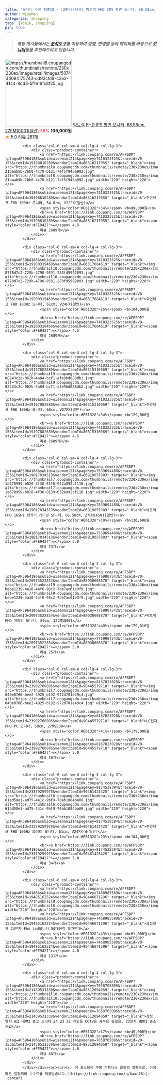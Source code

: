 ```yaml
---
title: "모니터 추천 TOP10 - [20대][남성] 빅트랙 FHD IPS 평면 모니터, 68.58cm, 27FM10001(일반)"
author: WiseMan
categories: shopping
tags: [Top10, shopping]
pin: true
---
```


> ##### 해당 게시물에서는 [**분석도구**](https://itemscout.io/)를 이용하여 **성별**, **연령별** 등의 데이터를 바탕으로 [**모니터**](https://link.coupang.com/a/baae76)들을 추천해드리고 있습니다.
<div class="container"><div class="row">
            <div class="col-6 col-sm-4 col-lg-4 col-lg-3">
                <div class="product-container">
                    <a href="https://link.coupang.com/re/AFFSDP?lptag=AF5964186&subid=wiseman1214&pageKey=7539694494&traceid=V0-153&itemId=20573775470&vendorItemId=87649053869" target="_blank"><img src="https://thumbnail8.coupangcdn.com/thumbnails/remote/230x230ex/image/retail/images/507434694175743-cd93cfd8-c3e2-4144-8cd3-5f1e19fc8f25.jpg" alt="https://thumbnail8.coupangcdn.com/thumbnails/remote/230x230ex/image/retail/images/507434694175743-cd93cfd8-c3e2-4144-8cd3-5f1e19fc8f25.jpg" width="220" height="220"></a>
                    <a href="https://link.coupang.com/re/AFFSDP?lptag=AF5964186&subid=wiseman1214&pageKey=7539694494&traceid=V0-153&itemId=20573775470&vendorItemId=87649053869" target="_blank">빅트랙 FHD IPS 평면 모니터, 68.58cm, 27FM10001(일반)</a>
                    <span style="color:#E61328">38%</span> <b>109,000원</b>
                    <br><a href="https://link.coupang.com/re/AFFSDP?lptag=AF5964186&subid=wiseman1214&pageKey=7539694494&traceid=V0-153&itemId=20573775470&vendorItemId=87649053869" target="_blank"><span style="color:#FE9427">★</span> 5.0
                    리뷰 281개</a>
                </div>
            </div>
            
            <div class="col-6 col-sm-4 col-lg-4 col-lg-3">
                <div class="product-container">
                    <a href="https://link.coupang.com/re/AFFSDP?lptag=AF5964186&subid=wiseman1214&pageKey=7410323525&traceid=V0-153&itemId=19198810280&vendorItemId=86316217055" target="_blank"><img src="https://thumbnail8.coupangcdn.com/thumbnails/remote/230x230ex/image/retail/images/2507231515211714-21baab5b-7bb0-4c70-b121-7ef5f943a992.jpg" alt="https://thumbnail8.coupangcdn.com/thumbnails/remote/230x230ex/image/retail/images/2507231515211714-21baab5b-7bb0-4c70-b121-7ef5f943a992.jpg" width="220" height="220"></a>
                    <a href="https://link.coupang.com/re/AFFSDP?lptag=AF5964186&subid=wiseman1214&pageKey=7410323525&traceid=V0-153&itemId=19198810280&vendorItemId=86316217055" target="_blank">주연테크 FHD 100Hz 모니터, 54.6cm, V22FX(일반)</a>
                    <span style="color:#E61328">54%</span> <b>89,000원</b>
                    <br><a href="https://link.coupang.com/re/AFFSDP?lptag=AF5964186&subid=wiseman1214&pageKey=7410323525&traceid=V0-153&itemId=19198810280&vendorItemId=86316217055" target="_blank"><span style="color:#FE9427">★</span> 4.5
                    리뷰 2689개</a>
                </div>
            </div>
            
            <div class="col-6 col-sm-4 col-lg-4 col-lg-3">
                <div class="product-container">
                    <a href="https://link.coupang.com/re/AFFSDP?lptag=AF5964186&subid=wiseman1214&pageKey=7410323525&traceid=V0-153&itemId=19200319460&vendorItemId=86317684619" target="_blank"><img src="https://thumbnail10.coupangcdn.com/thumbnails/remote/230x230ex/image/retail/images/2429686745117514-8778d7c2-729b-4798-9591-283fd5992893.jpg" alt="https://thumbnail10.coupangcdn.com/thumbnails/remote/230x230ex/image/retail/images/2429686745117514-8778d7c2-729b-4798-9591-283fd5992893.jpg" width="220" height="220"></a>
                    <a href="https://link.coupang.com/re/AFFSDP?lptag=AF5964186&subid=wiseman1214&pageKey=7410323525&traceid=V0-153&itemId=19200319460&vendorItemId=86317684619" target="_blank">주연테크 FHD 100Hz 모니터, 61cm, V24FX(일반)</a>
                    <span style="color:#E61328">26%</span> <b>104,000원</b>
                    <br><a href="https://link.coupang.com/re/AFFSDP?lptag=AF5964186&subid=wiseman1214&pageKey=7410323525&traceid=V0-153&itemId=19200319460&vendorItemId=86317684619" target="_blank"><span style="color:#FE9427">★</span> 4.5
                    리뷰 2689개</a>
                </div>
            </div>
            
            <div class="col-6 col-sm-4 col-lg-4 col-lg-3">
                <div class="product-container">
                    <a href="https://link.coupang.com/re/AFFSDP?lptag=AF5964186&subid=wiseman1214&pageKey=7410323525&traceid=V0-153&itemId=19197882680&vendorItemId=86315316069" target="_blank"><img src="https://thumbnail9.coupangcdn.com/thumbnails/remote/230x230ex/image/retail/images/2429592474339687-08243c2c-062b-4a84-bcf1-afe9bd888db2.jpg" alt="https://thumbnail9.coupangcdn.com/thumbnails/remote/230x230ex/image/retail/images/2429592474339687-08243c2c-062b-4a84-bcf1-afe9bd888db2.jpg" width="220" height="220"></a>
                    <a href="https://link.coupang.com/re/AFFSDP?lptag=AF5964186&subid=wiseman1214&pageKey=7410323525&traceid=V0-153&itemId=19197882680&vendorItemId=86315316069" target="_blank">주연테크 FHD 100Hz 모니터, 68cm, V27FX(일반)</a>
                    <span style="color:#E61328">34%</span> <b>129,000원</b>
                    <br><a href="https://link.coupang.com/re/AFFSDP?lptag=AF5964186&subid=wiseman1214&pageKey=7410323525&traceid=V0-153&itemId=19197882680&vendorItemId=86315316069" target="_blank"><span style="color:#FE9427">★</span> 4.5
                    리뷰 2689개</a>
                </div>
            </div>
            
            <div class="col-6 col-sm-4 col-lg-4 col-lg-3">
                <div class="product-container">
                    <a href="https://link.coupang.com/re/AFFSDP?lptag=AF5964186&subid=wiseman1214&pageKey=7539694488&traceid=V0-153&itemId=19817034518&vendorItemId=86919057003" target="_blank"><img src="https://thumbnail7.coupangcdn.com/thumbnails/remote/230x230ex/image/retail/images/2200776441382290-1a678959-b820-4f30-8130-032a892cf116.jpg" alt="https://thumbnail7.coupangcdn.com/thumbnails/remote/230x230ex/image/retail/images/2200776441382290-1a678959-b820-4f30-8130-032a892cf116.jpg" width="220" height="220"></a>
                    <a href="https://link.coupang.com/re/AFFSDP?lptag=AF5964186&subid=wiseman1214&pageKey=7539694488&traceid=V0-153&itemId=19817034518&vendorItemId=86919057003" target="_blank">빅트랙 FHD 165Hz 컨커러 게이밍 모니터, 68.58cm, 27FM16501(일반)</a>
                    <span style="color:#E61328">50%</span> <b>136,600원</b>
                    <br><a href="https://link.coupang.com/re/AFFSDP?lptag=AF5964186&subid=wiseman1214&pageKey=7539694488&traceid=V0-153&itemId=19817034518&vendorItemId=86919057003" target="_blank"><span style="color:#FE9427">★</span> 5.0
                    리뷰 23개</a>
                </div>
            </div>
            
            <div class="col-6 col-sm-4 col-lg-4 col-lg-3">
                <div class="product-container">
                    <a href="https://link.coupang.com/re/AFFSDP?lptag=AF5964186&subid=wiseman1214&pageKey=7769907543&traceid=V0-153&itemId=20973522834&vendorItemId=88038608870" target="_blank"><img src="https://thumbnail9.coupangcdn.com/thumbnails/remote/230x230ex/image/retail/images/2200777157975775-bebe1239-4a16-44f6-98c2-7de7ac61e3f9.jpg" alt="https://thumbnail9.coupangcdn.com/thumbnails/remote/230x230ex/image/retail/images/2200777157975775-bebe1239-4a16-44f6-98c2-7de7ac61e3f9.jpg" width="220" height="220"></a>
                    <a href="https://link.coupang.com/re/AFFSDP?lptag=AF5964186&subid=wiseman1214&pageKey=7769907543&traceid=V0-153&itemId=20973522834&vendorItemId=88038608870" target="_blank">빅트랙 FHD 게이밍 모니터, 80cm, 32CM18001</a>
                    <span style="color:#E61328">40%</span> <b>179,010원</b>
                    <br><a href="https://link.coupang.com/re/AFFSDP?lptag=AF5964186&subid=wiseman1214&pageKey=7769907543&traceid=V0-153&itemId=20973522834&vendorItemId=88038608870" target="_blank"><span style="color:#FE9427">★</span> 5.0
                    리뷰 25개</a>
                </div>
            </div>
            
            <div class="col-6 col-sm-4 col-lg-4 col-lg-3">
                <div class="product-container">
                    <a href="https://link.coupang.com/re/AFFSDP?lptag=AF5964186&subid=wiseman1214&pageKey=8187823028&traceid=V0-153&itemId=23992760086&vendorItemId=90445579718" target="_blank"><img src="https://thumbnail7.coupangcdn.com/thumbnails/remote/230x230ex/image/retail/images/1295097024876180-040e8766-bee2-4925-b192-972d701e49c4.jpg" alt="https://thumbnail7.coupangcdn.com/thumbnails/remote/230x230ex/image/retail/images/1295097024876180-040e8766-bee2-4925-b192-972d701e49c4.jpg" width="220" height="220"></a>
                    <a href="https://link.coupang.com/re/AFFSDP?lptag=AF5964186&subid=wiseman1214&pageKey=8187823028&traceid=V0-153&itemId=23992760086&vendorItemId=90445579718" target="_blank">LG전자 FHD PC 모니터, 68cm, 27MS500</a>
                    <span style="color:#E61328">41%</span> <b>179,000원</b>
                    <br><a href="https://link.coupang.com/re/AFFSDP?lptag=AF5964186&subid=wiseman1214&pageKey=8187823028&traceid=V0-153&itemId=23992760086&vendorItemId=90445579718" target="_blank"><span style="color:#FE9427">★</span> 5.0
                    리뷰 36개</a>
                </div>
            </div>
            
            <div class="col-6 col-sm-4 col-lg-4 col-lg-3">
                <div class="product-container">
                    <a href="https://link.coupang.com/re/AFFSDP?lptag=AF5964186&subid=wiseman1214&pageKey=8174538394&traceid=V0-153&itemId=23379259978&vendorItemId=90461423425" target="_blank"><img src="https://thumbnail6.coupangcdn.com/thumbnails/remote/230x230ex/image/retail/images/42391748193697-61ad58e1-ad75-441c-9bf9-70ab1084ba06.jpg" alt="https://thumbnail6.coupangcdn.com/thumbnails/remote/230x230ex/image/retail/images/42391748193697-61ad58e1-ad75-441c-9bf9-70ab1084ba06.jpg" width="220" height="220"></a>
                    <a href="https://link.coupang.com/re/AFFSDP?lptag=AF5964186&subid=wiseman1214&pageKey=8174538394&traceid=V0-153&itemId=23379259978&vendorItemId=90461423425" target="_blank">주연테크 FHD 100Hz 화이트 모니터, 61cm, V24FX-W(일반)</a>
                    <span style="color:#E61328">23%</span> <b>104,000원</b>
                    <br><a href="https://link.coupang.com/re/AFFSDP?lptag=AF5964186&subid=wiseman1214&pageKey=8174538394&traceid=V0-153&itemId=23379259978&vendorItemId=90461423425" target="_blank"><span style="color:#FE9427">★</span> 5.0
                    리뷰 34개</a>
                </div>
            </div>
            
            <div class="col-6 col-sm-4 col-lg-4 col-lg-3">
                <div class="product-container">
                    <a href="https://link.coupang.com/re/AFFSDP?lptag=AF5964186&subid=wiseman1214&pageKey=7468985589&traceid=V0-153&itemId=19485162524&vendorItemId=90446071296" target="_blank"><img src="https://thumbnail8.coupangcdn.com/thumbnails/remote/230x230ex/image/vendor_inventory/9120/6b9b4e5de347bf6ea54726efb493ea0750b7df25402c278db0cc1e716c24.jpg" alt="https://thumbnail8.coupangcdn.com/thumbnails/remote/230x230ex/image/vendor_inventory/9120/6b9b4e5de347bf6ea54726efb493ea0750b7df25402c278db0cc1e716c24.jpg" width="220" height="220"></a>
                    <a href="https://link.coupang.com/re/AFFSDP?lptag=AF5964186&subid=wiseman1214&pageKey=7468985589&traceid=V0-153&itemId=19485162524&vendorItemId=90446071296" target="_blank">삼성전자 24인치 Fhd led모니터 50대한정 특가판매</a>
                    <span style="color:#E61328">43%</span> <b>61,000원</b>
                    <br><a href="https://link.coupang.com/re/AFFSDP?lptag=AF5964186&subid=wiseman1214&pageKey=7468985589&traceid=V0-153&itemId=19485162524&vendorItemId=90446071296" target="_blank"><span style="color:#FE9427">★</span> 4.0
                    리뷰 131개</a>
                </div>
            </div>
            
            <div class="col-6 col-sm-4 col-lg-4 col-lg-3">
                <div class="product-container">
                    <a href="https://link.coupang.com/re/AFFSDP?lptag=AF5964186&subid=wiseman1214&pageKey=7858705806&traceid=V0-153&itemId=21439531330&vendorItemId=88512094059" target="_blank"><img src="https://thumbnail10.coupangcdn.com/thumbnails/remote/230x230ex/image/vendor_inventory/5c96/91890c39ec19edb74738ae89bf4cb7c91a7dcad33cedc9c15fc1fcca95e5.jpg" alt="https://thumbnail10.coupangcdn.com/thumbnails/remote/230x230ex/image/vendor_inventory/5c96/91890c39ec19edb74738ae89bf4cb7c91a7dcad33cedc9c15fc1fcca95e5.jpg" width="220" height="220"></a>
                    <a href="https://link.coupang.com/re/AFFSDP?lptag=AF5964186&subid=wiseman1214&pageKey=7858705806&traceid=V0-153&itemId=21439531330&vendorItemId=88512094059" target="_blank">삼성 엘지 A급 HDMI 중고 모니터 24 23 22 게임용 CCTV용 사무용 듀얼용, 23인치 HDMI 중소기업</a>
                    <span style="color:#E61328">17%</span> <b>49,000원</b>
                    <br><a href="https://link.coupang.com/re/AFFSDP?lptag=AF5964186&subid=wiseman1214&pageKey=7858705806&traceid=V0-153&itemId=21439531330&vendorItemId=88512094059" target="_blank"><span style="color:#FE9427">★</span> 4.0
                    리뷰 68개</a>
                </div>
            </div>
            </div></div><br><br>[👉 이 포스팅은 쿠팡 파트너스 활동의 일환으로, 이에 따른 일정액의 수수료를 제공받습니다.](https://link.coupang.com/a/baae76){: .center}